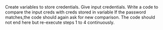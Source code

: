 Create variables to store credentials. 
Give input credentials.
Write a code to compare the input creds with creds stored in variable 
If the password matches,the code should again ask for new comparison.
The code should not end here but re-execute steps 1 to 4 continuously.
